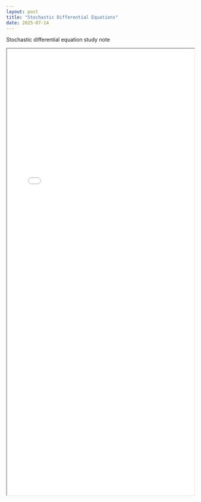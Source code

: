 ```yaml
---
layout: post
title: "Stochastic Differential Equations"
date: 2025-07-14
---
```


Stochastic differential equation study note
<iframe src="{{ site.baseurl }}/assets/files/sde.pdf" width="100%" height="1200px"></iframe>

